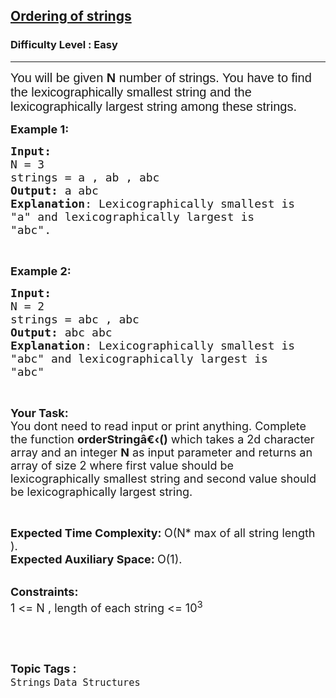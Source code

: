 <h2><a href="https://practice.geeksforgeeks.org/problems/ordering-of-strings5527/1?page=1&category=Strings&difficulty=Easy&sortBy=accuracy">Ordering of strings</a></h2><h3>Difficulty Level : Easy</h3><hr><div class="problems_problem_content__Xm_eO"><p><span style="font-size:20px"><span style="font-family:arial,helvetica,sans-serif">You will be given <strong>N</strong> number of strings. You have to find the lexicographically smallest string and the lexicographically largest string among these strings.</span></span></p>

<p><span style="font-size:18px"><strong>Example 1:</strong></span></p>

<pre><span style="font-size:18px"><strong>Input:</strong>
N = 3
strings = a , ab , abc
<strong>Output:</strong> a abc
<strong>Explanation</strong>: Lexicographically smallest is
"a" and lexicographically largest is
"abc".</span></pre>

<p>&nbsp;</p>

<p><span style="font-size:18px"><strong>Example 2:</strong></span></p>

<pre><span style="font-size:18px"><strong>Input:</strong>
N = 2
strings = abc , abc
<strong>Output:</strong> abc abc
<strong>Explanation</strong>: Lexicographically smallest is
"abc" and lexicographically largest is
"abc"</span></pre>

<p>&nbsp;</p>

<p><span style="font-size:18px"><strong>Your Task: &nbsp;</strong><br>
You dont need to read input or print anything. Complete the function&nbsp;<strong>orderStringâ€‹</strong><strong>()</strong>&nbsp;which takes a 2d character array and an integer <strong>N</strong> as&nbsp;input parameter and returns an array of size 2&nbsp;where first value&nbsp;should be lexicographically smallest string and second value should be lexicographically largest string.</span></p>

<p>&nbsp;</p>

<p><span style="font-size:18px"><strong>Expected Time Complexity:&nbsp;</strong>O(N* max of all string length ).<br>
<strong>Expected Auxiliary Space:&nbsp;</strong>O(1).</span><br>
&nbsp;</p>

<p><span style="font-size:18px"><strong>Constraints:</strong><br>
1 &lt;= N , length of each string &lt;= 10<sup>3</sup></span></p>

<p>&nbsp;</p>
</div><br><p><span style=font-size:18px><strong>Topic Tags : </strong><br><code>Strings</code>&nbsp;<code>Data Structures</code>&nbsp;